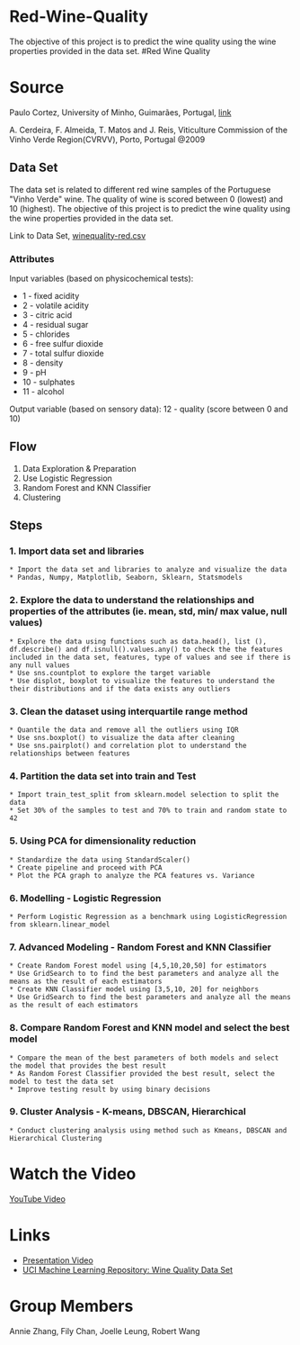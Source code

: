# Red-Wine-Quality
The objective of this project is to predict the wine quality using the wine properties provided in the data set.
#Red Wine Quality

# Source
Paulo Cortez, University of Minho, Guimarães, Portugal, [link](http://www3.dsi.uminho.pt/pcortez) 

A. Cerdeira, F. Almeida, T. Matos and J. Reis, Viticulture Commission of the Vinho Verde Region(CVRVV), Porto, Portugal @2009

## Data Set
The data set is related to different red wine samples of the Portuguese "Vinho Verde" wine. The quality of wine is scored between 0 (lowest) and 10 (highest). The objective of this project is to predict the wine quality using the wine properties provided in the data set.

Link to Data Set, [winequality-red.csv](http://archive.ics.uci.edu/ml/machine-learning-databases/wine-quality/winequality-red.csv)

### Attributes
Input variables (based on physicochemical tests):

* 1 - fixed acidity
* 2 - volatile acidity
* 3 - citric acid
* 4 - residual sugar
* 5 - chlorides
* 6 - free sulfur dioxide
* 7 - total sulfur dioxide
* 8 - density
* 9 - pH
* 10 - sulphates
* 11 - alcohol

Output variable (based on sensory data):
12 - quality (score between 0 and 10)

## Flow
1. Data Exploration & Preparation 
2. Use Logistic Regression
3. Random Forest and KNN Classifier
4. Clustering 

## Steps 
### 1. Import data set and libraries 
	* Import the data set and libraries to analyze and visualize the data 
	* Pandas, Numpy, Matplotlib, Seaborn, Sklearn, Statsmodels 

### 2. Explore the data to understand the relationships and properties of the attributes  (ie. mean, std, min/ max value, null values)
	* Explore the data using functions such as data.head(), list (), df.describe() and df.isnull().values.any() to check the the features included in the data set, features, type of values and see if there is any null values 
	* Use sns.countplot to explore the target variable 
	* Use displot, boxplot to visualize the features to understand the their distributions and if the data exists any outliers 

### 3. Clean the dataset using interquartile range method 
	* Quantile the data and remove all the outliers using IQR 
	* Use sns.boxplot() to visualize the data after cleaning 
	* Use sns.pairplot() and correlation plot to understand the relationships between features 

### 4. Partition the data set into train and Test
	* Import train_test_split from sklearn.model selection to split the data 
	* Set 30% of the samples to test and 70% to train and random state to 42

### 5. Using PCA for dimensionality reduction
   	* Standardize the data using StandardScaler()
	* Create pipeline and proceed with PCA 
	* Plot the PCA graph to analyze the PCA features vs. Variance 

### 6. Modelling - Logistic Regression 
	* Perform Logistic Regression as a benchmark using LogisticRegression from sklearn.linear_model

### 7. Advanced Modeling - Random Forest and KNN Classifier 
	* Create Random Forest model using [4,5,10,20,50] for estimators 
	* Use GridSearch to to find the best parameters and analyze all the means as the result of each estimators 
	* Create KNN Classifier model using [3,5,10, 20] for neighbors
	* Use GridSearch to find the best parameters and analyze all the means as the result of each estimators 

### 8. Compare Random Forest and KNN model and select the best model 
	* Compare the mean of the best parameters of both models and select the model that provides the best result 
	* As Random Forest Classifier provided the best result, select the model to test the data set
	* Improve testing result by using binary decisions  

### 9. Cluster Analysis - K-means, DBSCAN, Hierarchical
	* Conduct clustering analysis using method such as Kmeans, DBSCAN and Hierarchical Clustering 


# Watch the Video

[YouTube Video](https://youtu.be/tawXPaBndiY)

# Links
* [Presentation Video](https://youtu.be/tawXPaBndiY)
* [UCI Machine Learning Repository: Wine Quality Data Set](http://archive.ics.uci.edu/ml/datasets/wine+quality)

# Group Members
Annie Zhang, Fily Chan, Joelle Leung, Robert Wang
